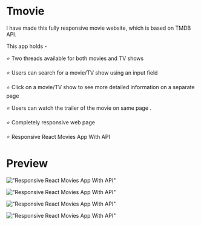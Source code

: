 # Tmovie
I have made this fully responsive movie website, which is based on TMDB API.



This app holds -



⭐ Two threads available for both movies and TV shows



⭐ Users can search for a movie/TV show using an input field



⭐ Click on a movie/TV show to see more detailed information on a separate page



⭐ Users can watch the trailer of the movie on same page .



⭐ Completely responsive web page

⭐  Responsive React Movies App With API
    




# Preview

!["Responsive React Movies App With API"](https://user-images.githubusercontent.com/67447840/136721197-be990f3a-cae2-4757-9eb7-c0796f4a3834.png "Responsive React Movies App With API")

!["Responsive React Movies App With API"](https://user-images.githubusercontent.com/67447840/136721135-f64988cf-af31-495f-988c-c24ab10cbade.png "Responsive React Movies App With API")

!["Responsive React Movies App With API"](https://user-images.githubusercontent.com/67447840/136721056-733be8a6-7af6-424b-a74e-eb65980a5464.png "Responsive React Movies App With API")

!["Responsive React Movies App With API"](https://user-images.githubusercontent.com/67447840/136721118-cf5c59d2-31ff-4b06-86cb-262dd1b655fc.png "Responsive React Movies App With API")
